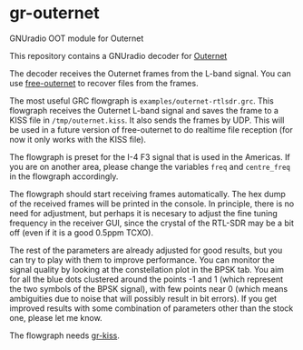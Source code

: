 # gr-outernet
GNUradio OOT module for Outernet

This repository contains a GNUradio decoder for [Outernet](http://outernet.is/)

The decoder receives the Outernet frames from the L-band signal. You can use
[free-outernet](https://github.com/daniestevez/free-outernet/) to recover files
from the frames.

The most useful GRC flowgraph is `examples/outernet-rtlsdr.grc`. This flowgraph
receives the Outernet L-band signal and saves the frame to a KISS file in
`/tmp/outernet.kiss`. It also sends the frames by UDP. This will be used in a
future version of free-outernet to do realtime file reception (for now it only
works with the KISS file).

The flowgraph is preset for the I-4 F3 signal that is used in the Americas. If
you are on another area, please change the variables `freq` and `centre_freq` in
the flowgraph accordingly.

The flowgraph should start receiving frames automatically. The hex dump of the
received frames will be printed in the console. In principle, there is no need
for adjustment, but perhaps it is necesary to adjust the fine tuning frequency
in the receiver GUI, since the crystal of the RTL-SDR may be a bit off (even if
it is a good 0.5ppm TCXO).

The rest of the parameters are already adjusted for good results, but you can
try to play with them to improve performance. You can monitor the signal quality
by looking at the constellation plot in the BPSK tab. You aim for all the blue dots
clustered around the points -1 and 1 (which represent the two symbols of the
BPSK signal), with few points near 0 (which means ambiguities due to noise that
will possibly result in bit errors). If you get improved results with some
combination of parameters other than the stock one, please let me know.

The flowgraph needs [gr-kiss](https://github.com/daniestevez/gr-kiss/).

